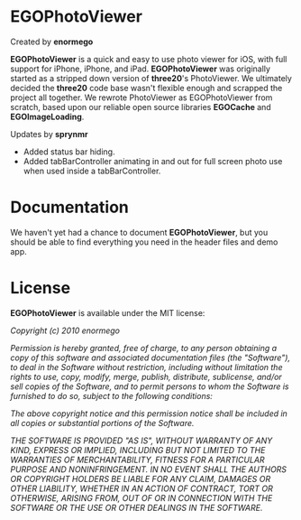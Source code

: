 # EGOPhotoViewer

Created by **enormego**

**EGOPhotoViewer** is a quick and easy to use photo viewer for iOS, with full support for iPhone, iPhone, and iPad.  **EGOPhotoViewer** was originally started as a stripped down version of **three20**'s PhotoViewer.  We ultimately decided the **three20** code base wasn't flexible enough and scrapped the project all together.  We rewrote PhotoViewer as EGOPhotoViewer from scratch, based upon our reliable open source libraries **EGOCache** and **EGOImageLoading**.

Updates by **sprynmr**

- Added status bar hiding.
- Added tabBarController animating in and out for full screen photo use when used inside a tabBarController.

# Documentation
We haven't yet had a chance to document **EGOPhotoViewer**, but you should be able to find everything you need in the header files and demo app.

# License

**EGOPhotoViewer** is available under the MIT license:

*Copyright (c) 2010 enormego*

*Permission is hereby granted, free of charge, to any person obtaining a copy*
*of this software and associated documentation files (the "Software"), to deal*
*in the Software without restriction, including without limitation the rights*
*to use, copy, modify, merge, publish, distribute, sublicense, and/or sell*
*copies of the Software, and to permit persons to whom the Software is*
*furnished to do so, subject to the following conditions:*

*The above copyright notice and this permission notice shall be included in*
*all copies or substantial portions of the Software.*

*THE SOFTWARE IS PROVIDED "AS IS", WITHOUT WARRANTY OF ANY KIND, EXPRESS OR*
*IMPLIED, INCLUDING BUT NOT LIMITED TO THE WARRANTIES OF MERCHANTABILITY,*
*FITNESS FOR A PARTICULAR PURPOSE AND NONINFRINGEMENT. IN NO EVENT SHALL THE*
*AUTHORS OR COPYRIGHT HOLDERS BE LIABLE FOR ANY CLAIM, DAMAGES OR OTHER*
*LIABILITY, WHETHER IN AN ACTION OF CONTRACT, TORT OR OTHERWISE, ARISING FROM,*
*OUT OF OR IN CONNECTION WITH THE SOFTWARE OR THE USE OR OTHER DEALINGS IN*
*THE SOFTWARE.*
